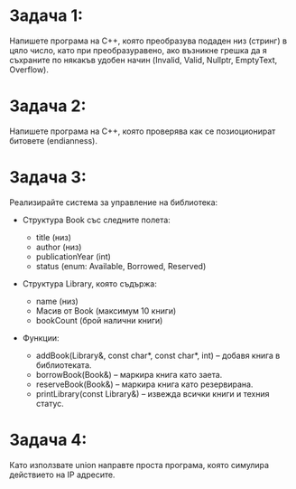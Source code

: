 # Задача 1:  
Напишете програма на C++, която преобразува подаден низ (стринг) в цяло число, като при преобразуравено, ако възникне грешка да я съхраните по някакъв удобен начин (Invalid, Valid, Nullptr, EmptyText, Overflow).

# Задача 2: 
Напишете програма на C++, която проверява как се позиоционират битовете (endianness).

# Задача 3: 
Реализирайте система за управление на библиотека:

* Структура Book със следните полета:
  - title (низ)
  - author (низ)
  - publicationYear (int)
  - status (enum: Available, Borrowed, Reserved)

* Структура Library, която съдържа:
  - name (низ)
  - Масив от Book (максимум 10 книги)
  - bookCount (брой налични книги)

* Функции:
  - addBook(Library&, const char*, const char*, int) – добавя книга в библиотеката.
  - borrowBook(Book&) – маркира книга като заета.
  - reserveBook(Book&) – маркира книга като резервирана.
  - printLibrary(const Library&) – извежда всички книги и техния статус.

 # Задача 4: 
 Като използвате union направте проста програма, която симулира действието на IP адресите. 
